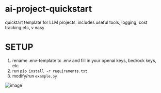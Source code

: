 # ai-project-quickstart
quicktart template for LLM projects. includes useful tools, logging, cost tracking etc, v easy



# SETUP
1. rename .env-template to .env and fill in your openai keys, bedrock keys, etc
2. run `pip install -r requirements.txt`
3. modify/run `example.py`


![image](https://github.com/dnbt777/ai-project-quickstart/assets/169108635/95c32721-cae0-487b-9810-fdf00b7feaa6)
